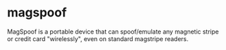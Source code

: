 # magspoof
MagSpoof is a portable device that can spoof/emulate any magnetic stripe or credit card "wirelessly", even on standard magstripe readers.
